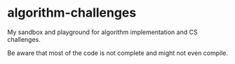 # algorithm-challenges
My sandbox and playground for algorithm implementation and CS challenges.

Be aware that most of the code is not complete and might not even compile.
